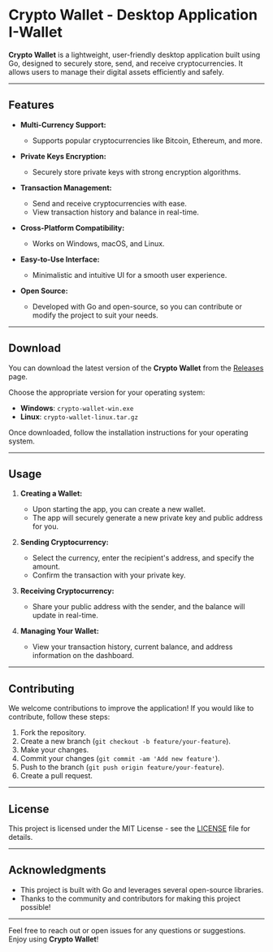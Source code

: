 # Crypto Wallet - Desktop Application I-Wallet

**Crypto Wallet** is a lightweight, user-friendly desktop application built using Go, designed to securely store, send, and receive cryptocurrencies. It allows users to manage their digital assets efficiently and safely.

---

## Features

- **Multi-Currency Support:** 
  - Supports popular cryptocurrencies like Bitcoin, Ethereum, and more.
  
- **Private Keys Encryption:** 
  - Securely store private keys with strong encryption algorithms.
  
- **Transaction Management:** 
  - Send and receive cryptocurrencies with ease.
  - View transaction history and balance in real-time.

- **Cross-Platform Compatibility:**
  - Works on Windows, macOS, and Linux.

- **Easy-to-Use Interface:**
  - Minimalistic and intuitive UI for a smooth user experience.
  
- **Open Source:**
  - Developed with Go and open-source, so you can contribute or modify the project to suit your needs.

---

## Download

You can download the latest version of the **Crypto Wallet** from the [Releases](https://github.com/drizzleEnt/wallet/releases) page.

Choose the appropriate version for your operating system:

- **Windows**: `crypto-wallet-win.exe`
- **Linux**: `crypto-wallet-linux.tar.gz`

Once downloaded, follow the installation instructions for your operating system.

---

## Usage

1. **Creating a Wallet:**
   - Upon starting the app, you can create a new wallet.
   - The app will securely generate a new private key and public address for you.

2. **Sending Cryptocurrency:**
   - Select the currency, enter the recipient's address, and specify the amount.
   - Confirm the transaction with your private key.

3. **Receiving Cryptocurrency:**
   - Share your public address with the sender, and the balance will update in real-time.

4. **Managing Your Wallet:**
   - View your transaction history, current balance, and address information on the dashboard.

---

## Contributing

We welcome contributions to improve the application! If you would like to contribute, follow these steps:

1. Fork the repository.
2. Create a new branch (`git checkout -b feature/your-feature`).
3. Make your changes.
4. Commit your changes (`git commit -am 'Add new feature'`).
5. Push to the branch (`git push origin feature/your-feature`).
6. Create a pull request.

---

## License

This project is licensed under the MIT License - see the [LICENSE](LICENSE) file for details.

---

## Acknowledgments

- This project is built with Go and leverages several open-source libraries.
- Thanks to the community and contributors for making this project possible!

---

Feel free to reach out or open issues for any questions or suggestions. Enjoy using **Crypto Wallet**!